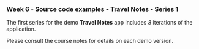 ### Week 6 - Source code examples - Travel Notes - Series 1

The first series for the demo **Travel Notes** app includes *8* iterations of the application.

Please consult the course notes for details on each demo version.
